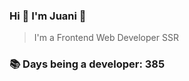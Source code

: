 ### Hi 👋 I&#39;m Juani 🦁

> I&#39;m a Frontend Web Developer SSR

### 📚 Days being a developer: 385
